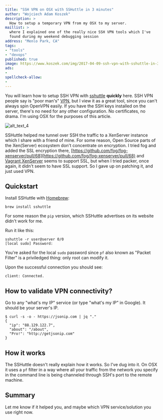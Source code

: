 ```yaml
---
title: "SSH VPN on OSX with SSHuttle in 3 minutes"
author: "Wojciech Adam Koszek"
description: >
  How to setup a temporary VPN from my OSX to my server.
maillist: >
  where I explained one of the really nice SSH VPN tools which I've
  found during my weekend debugging session
address: "Menlo Park, CA"
tags:
- "tools"
- "devops"
published: true
image: https://www.koszek.com/img/2017-04-09-ssh-vpn-with-sshuttle-in-3-minutes/rishabh-varshney-138805_5p.jpg
ads:
-
spellcheck-allow:
-
---
```


You will learn how to setup SSH VPN with
[sshuttle](https://github.com/apenwarr/sshuttle) **quickly** here.
SSH VPN people say is "poor man's" [VPN](https://en.wikipedia.org/wiki/Virtual_private_network), but I view it
as a great tool, since you can't always spin OpenVPN easily. If you have the SSH
keys installed on the server, there's no need for any other configuration.
No certificates, no drama. I'm using OSX for the purposes of this article.

![alt_text_4](/img/2017-04-09-ssh-vpn-with-sshuttle-in-3-minutes/rishabh-varshney-138805_5p.jpg "Image_text_4")

SSHuttle helped me tunnel over SSH the traffic to a XenServer instance which
I share with a friend of mine. For some reason, Open Source parts of the 
Xen(Server) ecosystem don't concentrate on encryption. I tried fog and
added the SSL encryption there,
[https://github.com/fog/fog-xenserver/pull/68](https://github.com/fog/fog-xenserver/pull/68)
and [Vagrant XenServer](https://github.com/jonludlam/vagrant-xenserver) seems to support SSL, but when I tried packer, once
again, it didn't seem to have SSL support. So I gave up on patching it, and
just used VPN.

## Quickstart

Install SSHuttle with [Homebrew](https://brew.sh/):

~~~shell
brew install sshuttle
~~~

For some reason the `pip` version, which SSHuttle advertises on its website
didn't work for me.

Run it like this:

~~~shell
sshuttle -r user@server 0/0
[local sudo] Password:
~~~

You're asked for the local `sudo` password since `pf` also known as "Packet
Filter" is a priviledged thing: only root can modify it.

Upon the successful connection you should see:

~~~shell
client: Connected.
~~~

## How to validate VPN connectivity?

Go to any "what's my IP" service (or type "what's my IP" in Google).
It should be your server's IP.

~~~shell
$ curl -s -o - https://jsonip.com | jq "."
{
  "ip": "88.129.122.7",
  "about": "/about",
  "Pro!": "http://getjsonip.com"
}
~~~

## How it works

The SSHuttle doesn't really explain how it works. So I've dug into it. On
OSX it uses a `pf` filter in a way where all your traffic from the network
you specify in the command line is being channeled through SSH's port to the
remote machine.

## Summary

Let me know if it helped you, and maybe which VPN service/solution you use
right now.
